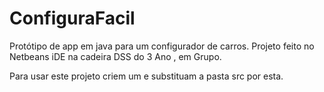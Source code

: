 # ConfiguraFacil
 Protótipo de app em java para um configurador de carros.
 Projeto feito no Netbeans iDE  na cadeira  DSS  do 3 Ano , em Grupo.
 
 Para usar este projeto criem um e substituam a pasta src por esta.
 
